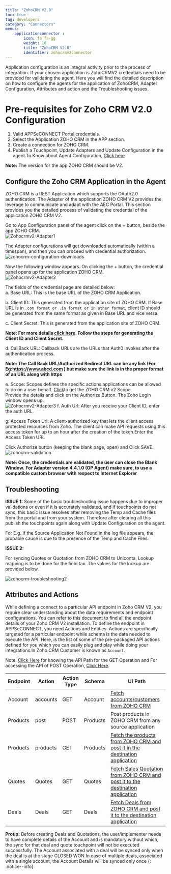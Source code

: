 ```yaml
---
title: "ZohoCRM V2.0"
toc: true
tag: developers
category: "Connectors"
menus: 
    applicationconnector : 
        icon: fa fa-gg
        weight: 16
        title: "ZohoCRM V2.0"
        identifier: zohocrmv2connector
---
```


Application configuration is an integral activity prior to the process of integration. If your chosen application 
is ZohoCRMV2 credentials need to be provided for validating the agent. Here you will find the detailed description 
on how to configure the agents for the application of ZohoCRM, Adapter Configuration, Attributes and action and the 
Troubleshooting issues.

# Pre-requisites for Zoho CRM V2.0 Configuration 

1.	Valid APPSeCONNECT Portal credentials.
2.	Select the Application ZOHO CRM in the APP section.
3.	Create a connection for ZOHO CRM.
4.	Publish a Touchpoint, Update Adapters and Update Configuration in the agent.To Know about Agent Configuration, [Click here](/deployment/Deployment-Configuration/)

**Note:** The version for the app ZOHO CRM should be V2.


## Configure the Zoho CRM Application in the Agent

ZOHO CRM is a REST Application which supports the OAuth2.0 authentication. The Adapter of the application 
ZOHO CRM V2 provides the leverage to communicate and adapt with the AEC Portal. This section provides you the detailed process of validating the
credential of the application ZOHO CRM V2.

Go to App Configuration panel of the agent click on the + button, beside the app ZOHO CRM.  
![Zohocrmv2-Adapter1](/staticfiles/connectors/media/application-connector/Zohocrmv2-Adapter1.png)

The Adapter configurations will get downloaded automatically (within a timespan), and then you can proceed with credential authorization.
![zohocrm-configuration-downloads](/staticfiles/connectors/media/application-connector/zohocrm-configuration-downloads.png)

Now the following window appears. On clicking the + button, the credential panel opens up for the application ZOHO CRM.  
![Zohocrmv2-Adapter2](/staticfiles/connectors/media/application-connector/Zohocrmv2-Adapter2.png)

The fields of the credential page are detailed below:    
   a. Base URL: This is the base URL of the ZOHO CRM Application. 
                                             	
   b. Client ID: This generated from the application site of ZOHO CRM. If Base URL is in `.com format or .in format or in other format`, 
      client ID should be generated from the same format as given in Base URL and vice versa.   
                               
   c. Client Secret:  This is generated from the application site of ZOHO CRM.                                 

**Note: For more details [click here](https://www.zoho.com/crm/help/developer/api/register-client.html).  Follow the steps for generating the Client ID and Client Secret.**       
     
  d. CallBack URL: Callback URLs are the URLs that Auth0 invokes after the authentication process.  

**Note: The Call Back URL/Authorized Redirect URL can be any link (For Eg:https://www.abcd.com ) but make sure the link is in the proper format of an URL along with https**

  e.   Scope: Scopes defines the specific actions applications can be allowed to do on a user behalf. [Click](https://www.zoho.com/crm/developer/docs/api/oauth-overview.html#scopes)to get the ZOHO CRM v2 Scope.  
Provide the details and click on the Authorize Button. The Zoho Login window opens up.  
![Zohocrmv2-Adapter3](/staticfiles/connectors/media/application-connector/Zohocrmv2-Adapter3.png)
 f. Auth Url: After you receive your Client ID, enter the auth URL.

 g: Access Token Url: A client-authorized key that lets the client access protected resources from Zoho. 
    The client can make API requests using this access token for up to an hour after the creation of the token.Enter the Access Token URL

Click Authorize button (keeping the blank page, open) and Click SAVE.      
![zohocrm-validation](/staticfiles/connectors/media/application-connector/zohocrm-validation.png)    

**Note: Once, the credentials are validated, the user can close the Blank Window.** 
**For Adapter version 4.4.1.0 (OP Agent) make sure, to use a compatible custom browser with respect to Internet Explorer**

## Troubleshooting

**ISSUE 1:**
Some of the basic troubleshooting issue happens due to improper validations or even if it is accurately validated,
and if touchpoints do not sync, this basic issue resolves after removing the Temp and Cache files from the 
portal and from your system. Therefore after clearing all this publish the touchpoints again along with 
Update Configuration on the agent.

For E.g. If the Source Application Not Found in the log file appears, the probable cause is due to the presence of the Temp and Cache Files.

**ISSUE 2:**

For syncing Quotes or Quotation from ZOHO CRM to Uniconta, Lookup mapping is to be done for the field tax. 
The values for the lookup are provided below.

![zohocrm-troubleshooting2](/staticfiles/connectors/media/application-connector/zohocrm-troubleshooting2.png)


## Attributes and Actions

While defining a connect to a particular API endpoint in Zoho CRM V2, you require clear understanding about the data requirements 
and endpoint configurations. You can refer to this document to find all the endpoint details of your Zoho CRM V2 installation. 
To define the endpoint in APPSeCONNECT, you need Actions and Entities. Actions are specifically targeted for a particular 
endpoint while schema is the data needed to execute the API. Here, is the list of some of the pre-packaged API actions defined 
for you which you can easily plug and play while doing your integrations.In Zoho CRM Customer is known as `Account`.

Note: [Click Here](https://www.zoho.com/crm/help/developer/api/get-records.html) for knowing the  API Path for the GET Operation and For accessing the API of POST Operation, [Click Here](https://www.zoho.com/crm/help/developer/api/insert-records.html).

|Endpoint|Action|Action Type|Schema|UI Path|
|---|---|---|---|------|
|Account|accounts|GET|Account|[Fetch accounts/customers from ZOHO CRM](/connectors/Adding-Account-in-Zoho/)|
|Products|post|POST|Products|Post products in ZOHO CRM from any source application|
|Products|products|GET|Products|[Fetch the products from ZOHO CRM and post it in the destination application](https://www.zoho.com/crm/help/products/create-products.html)|
|Quotes|Quotes|GET|Quotes|[Fetch Sales Quotation from ZOHO CRM and post it to the destination application](https://www.zoho.com/crm/help/quotes/create-quotes.html#Create)|
|Deals|Deals|GET|Deals|[Fetch Deals from ZOHO CRM and post it to the destination application](https://www.zoho.com/crm/help/opportunities/create-opportunities.html#Create)|


**Protip:** Before creating Deals and Quotations, the user/implementer needs to have complete details of the Account
and is mandatory without which, the sync for that deal and quote touchpoint will not be executed successfully. The Account associated 
with a deal will be synced only when the deal is at the stage CLOSED WON.In case of multiple deals, associated with a single account, the Account Details will be synced 
only once
{: .notice--info}